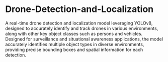 # Drone-Detection-and-Localization
A real-time drone detection and localization model leveraging YOLOv8, designed to accurately identify and track drones in various environments, along with other key object classes such as persons and vehicles.
<br>
Designed for surveillance and situational awareness applications, the model accurately identifies multiple object types in diverse environments, providing precise bounding boxes and spatial information for each detection.
